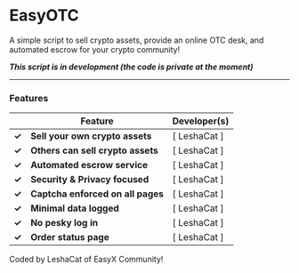 # EasyOTC

A simple script to sell crypto assets, provide an online OTC desk, and automated escrow for your crypto community!

***This script is in development (the code is private at the moment)***

--------

### Features
|   | Feature | Developer(s) |
| ------------- | ------------- | ------------- |
| **✓** | **Sell your own crypto assets** | [ LeshaCat ] |
| **✓** | **Others can sell crypto assets** | [ LeshaCat ] |
| **✓** | **Automated escrow service** | [ LeshaCat ] |
| **✓** | **Security & Privacy focused** | [ LeshaCat ] |
| **✓** | **Captcha enforced on all pages** | [ LeshaCat ] |
| **✓** | **Minimal data logged** | [ LeshaCat ] |
| **✓** | **No pesky log in** | [ LeshaCat ] |
| **✓** | **Order status page** | [ LeshaCat ] |

Coded by LeshaCat of EasyX Community!
